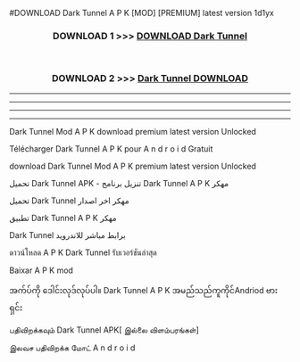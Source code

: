 #DOWNLOAD Dark Tunnel  A P K [MOD] [PREMIUM] latest version 1d1yx



<div align="center">

<h3>DOWNLOAD 1 >>> <a href="https://teeasianyam.web.app?sq=Dark Tunnel ">DOWNLOAD Dark Tunnel  </a></h3><br>

<h3>DOWNLOAD 2 >>> <a href="https://teeasianyam.web.app?sq=Dark Tunnel  ">Dark Tunnel   DOWNLOAD </a></h3>

</div>


----------------------------------------------------------

----------------------------------------------------------

----------------------------------------------------------

----------------------------------------------------------


Dark Tunnel   Mod A P K download premium latest version Unlocked

Télécharger Dark Tunnel   A P K pour A n d r o i d Gratuit

download Dark Tunnel   Mod A P K premium latest version Unlocked

تحميل Dark Tunnel   APK - تنزيل برنامج Dark Tunnel   A P K مهكر

تحميل Dark Tunnel   مهكر اخر اصدار

تطبيق Dark Tunnel   A P K مهكر

Dark Tunnel   برابط مباشر للاندرويد

ดาวน์โหลด A P K Dark Tunnel   รับเวอร์ชันล่าสุด

Baixar A P K mod

အက်ပ်ကို ဒေါင်းလုဒ်လုပ်ပါ။ Dark Tunnel   A P K အမည်သည်ကူကိုင်Andriod ဗားရှင်း

பதிவிறக்கவும் Dark Tunnel   APK[ இல்லை விளம்பரங்கள்] 
 
இலவச பதிவிறக்க மோட் A n d r o i d



